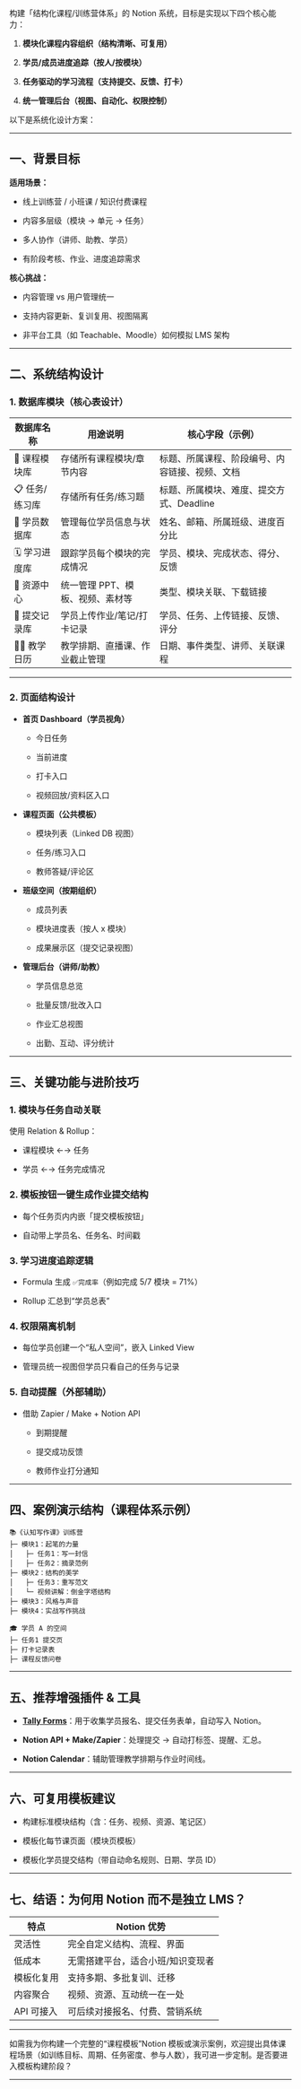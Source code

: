 构建「结构化课程/训练营体系」的 Notion 系统，目标是实现以下四个核心能力：

1. **模块化课程内容组织（结构清晰、可复用）**
    
2. **学员/成员进度追踪（按人/按模块）**
    
3. **任务驱动的学习流程（支持提交、反馈、打卡）**
    
4. **统一管理后台（视图、自动化、权限控制）**
    

以下是系统化设计方案：

---

## 一、背景目标

**适用场景：**

- 线上训练营 / 小班课 / 知识付费课程
    
- 内容多层级（模块 → 单元 → 任务）
    
- 多人协作（讲师、助教、学员）
    
- 有阶段考核、作业、进度追踪需求
    

**核心挑战：**

- 内容管理 vs 用户管理统一
    
- 支持内容更新、复训复用、视图隔离
    
- 非平台工具（如 Teachable、Moodle）如何模拟 LMS 架构
    

---

## 二、系统结构设计

### 1. 数据库模块（核心表设计）

|数据库名称|用途说明|核心字段（示例）|
|---|---|---|
|🧭 课程模块库|存储所有课程模块/章节内容|标题、所属课程、阶段编号、内容链接、视频、文档|
|📋 任务/练习库|存储所有任务/练习题|标题、所属模块、难度、提交方式、Deadline|
|👤 学员数据库|管理每位学员信息与状态|姓名、邮箱、所属班级、进度百分比|
|🗓️ 学习进度库|跟踪学员每个模块的完成情况|学员、模块、完成状态、得分、反馈|
|📁 资源中心|统一管理 PPT、模板、视频、素材等|类型、模块关联、下载链接|
|🧪 提交记录库|学员上传作业/笔记/打卡记录|学员、任务、上传链接、反馈、评分|
|🧑‍🏫 教学日历|教学排期、直播课、作业截止管理|日期、事件类型、讲师、关联课程|

---

### 2. 页面结构设计

- **首页 Dashboard（学员视角）**
    
    - 今日任务
        
    - 当前进度
        
    - 打卡入口
        
    - 视频回放/资料区入口
        
- **课程页面（公共模板）**
    
    - 模块列表（Linked DB 视图）
        
    - 任务/练习入口
        
    - 教师答疑/评论区
        
- **班级空间（按期组织）**
    
    - 成员列表
        
    - 模块进度表（按人 x 模块）
        
    - 成果展示区（提交记录视图）
        
- **管理后台（讲师/助教）**
    
    - 学员信息总览
        
    - 批量反馈/批改入口
        
    - 作业汇总视图
        
    - 出勤、互动、评分统计
        

---

## 三、关键功能与进阶技巧

### 1. 模块与任务自动关联

使用 Relation & Rollup：

- 课程模块 ←→ 任务
    
- 学员 ←→ 任务完成情况
    

### 2. 模板按钮一键生成作业提交结构

- 每个任务页内内嵌「提交模板按钮」
    
- 自动带上学员名、任务名、时间戳
    

### 3. 学习进度追踪逻辑

- Formula 生成 `✅完成率`（例如完成 5/7 模块 = 71%）
    
- Rollup 汇总到“学员总表”
    

### 4. 权限隔离机制

- 每位学员创建一个“私人空间”，嵌入 Linked View
    
- 管理员统一视图但学员只看自己的任务与记录
    

### 5. 自动提醒（外部辅助）

- 借助 Zapier / Make + Notion API
    
    - 到期提醒
        
    - 提交成功反馈
        
    - 教师作业打分通知
        

---

## 四、案例演示结构（课程体系示例）

```
📚《认知写作课》训练营
├─ 模块1：起笔的力量
│   ├─ 任务1：写一封信
│   ├─ 任务2：摘录范例
├─ 模块2：结构的美学
│   ├─ 任务3：重写范文
│   └─ 视频讲解：倒金字塔结构
├─ 模块3：风格与声音
├─ 模块4：实战写作挑战

🎓 学员 A 的空间
├─ 任务1 提交页
├─ 打卡记录表
├─ 课程反馈问卷
```

---

## 五、推荐增强插件 & 工具

- **[Tally Forms](https://tally.so/)**：用于收集学员报名、提交任务表单，自动写入 Notion。
    
- **Notion API + Make/Zapier**：处理提交 → 自动打标签、提醒、汇总。
    
- **Notion Calendar**：辅助管理教学排期与作业时间线。
    

---

## 六、可复用模板建议

- 构建标准模块结构（含：任务、视频、资源、笔记区）
    
- 模板化每节课页面（模块页模板）
    
- 模板化学员提交结构（带自动命名规则、日期、学员 ID）
    

---

## 七、结语：为何用 Notion 而不是独立 LMS？

|特点|Notion 优势|
|---|---|
|灵活性|完全自定义结构、流程、界面|
|低成本|无需搭建平台，适合小班/知识变现者|
|模板化复用|支持多期、多批复训、迁移|
|内容聚合|视频、资源、互动统一在一处|
|API 可接入|可后续对接报名、付费、营销系统|

---

如需我为你构建一个完整的“课程模板”Notion 模板或演示案例，欢迎提出具体课程场景（如训练目标、周期、任务密度、参与人数），我可进一步定制。是否要进入模板构建阶段？

---

